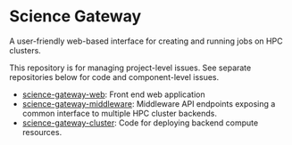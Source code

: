 # Science Gateway
A user-friendly web-based interface for creating and running jobs on HPC clusters.

This repository is for managing project-level issues. See separate repositories below for code and component-level issues.

 - [science-gateway-web](https://github.com/alan-turing-institute/science-gateway-web): Front end web application
 - [science-gateway-middleware](https://github.com/alan-turing-institute/science-gateway-middleware): Middleware API endpoints exposing a common interface to multiple HPC cluster backends.
 - [science-gateway-cluster](https://github.com/alan-turing-institute/science-gateway-cluster): Code for deploying backend compute resources.
